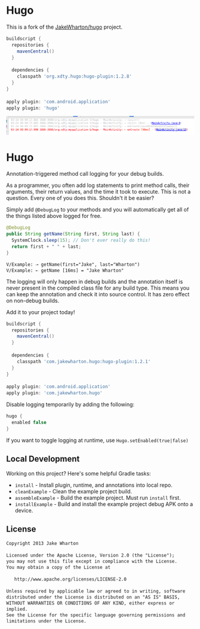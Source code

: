 Hugo
====

This is a fork of the [JakeWharton/hugo](https://github.com/JakeWharton/hugo) project.

```groovy
buildscript {
  repositories {
    mavenCentral()
  }

  dependencies {
    classpath 'org.xdty.hugo:hugo-plugin:1.2.8'
  }
}

apply plugin: 'com.android.application'
apply plugin: 'hugo'
```

![hugo](https://raw.githubusercontent.com/xdtianyu/hugo/master/art/hugo.png)

Hugo
====

Annotation-triggered method call logging for your debug builds.

As a programmer, you often add log statements to print method calls, their arguments, their return
values, and the time it took to execute. This is not a question. Every one of you does this.
Shouldn't it be easier?

Simply add `@DebugLog` to your methods and you will automatically get all of the things listed above
logged for free.

```java
@DebugLog
public String getName(String first, String last) {
  SystemClock.sleep(15); // Don't ever really do this!
  return first + " " + last;
}
```
```
V/Example: ⇢ getName(first="Jake", last="Wharton")
V/Example: ⇠ getName [16ms] = "Jake Wharton"
```

The logging will only happen in debug builds and the annotation itself is never present in the
compiled class file for any build type. This means you can keep the annotation and check it into
source control. It has zero effect on non-debug builds.

Add it to your project today!

```groovy
buildscript {
  repositories {
    mavenCentral()
  }

  dependencies {
    classpath 'com.jakewharton.hugo:hugo-plugin:1.2.1'
  }
}

apply plugin: 'com.android.application'
apply plugin: 'com.jakewharton.hugo'
```

Disable logging temporarily by adding the following:

```groovy
hugo {
  enabled false
}
```

If you want to toggle logging at runtime, use `Hugo.setEnabled(true|false)`


Local Development
-----------------

Working on this project? Here's some helpful Gradle tasks:

 * `install` - Install plugin, runtime, and annotations into local repo.
 * `cleanExample` - Clean the example project build.
 * `assembleExample` - Build the example project. Must run `install` first.
 * `installExample` - Build and install the example project debug APK onto a device.


License
--------

    Copyright 2013 Jake Wharton

    Licensed under the Apache License, Version 2.0 (the "License");
    you may not use this file except in compliance with the License.
    You may obtain a copy of the License at

       http://www.apache.org/licenses/LICENSE-2.0

    Unless required by applicable law or agreed to in writing, software
    distributed under the License is distributed on an "AS IS" BASIS,
    WITHOUT WARRANTIES OR CONDITIONS OF ANY KIND, either express or implied.
    See the License for the specific language governing permissions and
    limitations under the License.
